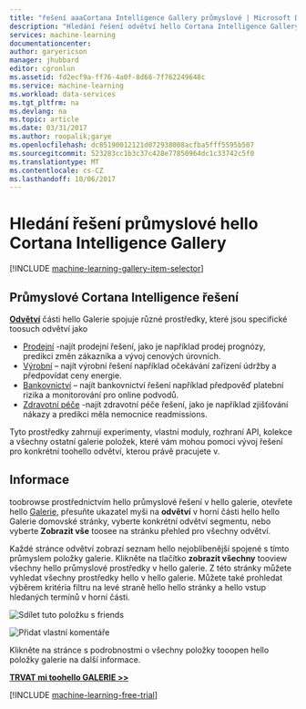 ```yaml
---
title: "řešení aaaCortana Intelligence Gallery průmyslové | Microsoft Docs"
description: "Hledání řešení odvětví hello Cortana Intelligence Gallery."
services: machine-learning
documentationcenter: 
author: garyericson
manager: jhubbard
editor: cgronlun
ms.assetid: fd2ecf9a-ff76-4a0f-8d68-7f762249648c
ms.service: machine-learning
ms.workload: data-services
ms.tgt_pltfrm: na
ms.devlang: na
ms.topic: article
ms.date: 03/31/2017
ms.author: roopalik;garye
ms.openlocfilehash: dc85190012121d072938008acfba5fff5595b507
ms.sourcegitcommit: 523283cc1b3c37c428e77850964dc1c33742c5f0
ms.translationtype: MT
ms.contentlocale: cs-CZ
ms.lasthandoff: 10/06/2017
---
```

# <a name="discover-industry-specific-solutions-in-hello-cortana-intelligence-gallery"></a>Hledání řešení průmyslové hello Cortana Intelligence Gallery
[!INCLUDE [machine-learning-gallery-item-selector](../../includes/machine-learning-gallery-item-selector.md)]

## <a name="industry-specific-cortana-intelligence-solutions"></a>Průmyslové Cortana Intelligence řešení
 **[Odvětví](https://gallery.cortanaintelligence.com/industries)**  části hello Galerie spojuje různé prostředky, které jsou specifické toosuch odvětví jako

* [Prodejní](https://gallery.cortanaintelligence-int.com/industries/retail) -najít prodejní řešení, jako je například prodej prognózy, predikci změn zákazníka a vývoj cenových úrovních.
* [Výrobní](https://gallery.cortanaintelligence-int.com/industries/manufacturing) – najít výrobní řešení například očekávání zařízení údržby a předpovídat ceny energie.
* [Bankovnictví](https://gallery.cortanaintelligence-int.com/industries/banking) – najít bankovnictví řešení například předpověď platební rizika a monitorování pro online podvodů.
* [Zdravotní péče](https://gallery.cortanaintelligence-int.com/industries/healthcare) -najít zdravotní péče řešení, jako je například zjišťování nákazy a predikci měla nemocnice readmissions.

Tyto prostředky zahrnují experimenty, vlastní moduly, rozhraní API, kolekce a všechny ostatní galerie položek, které vám mohou pomoci vývoj řešení pro konkrétní toohello odvětví, kterou právě pracujete v.

## <a name="discover"></a>Informace
 toobrowse prostřednictvím hello průmyslové řešení v hello galerie, otevřete hello [Galerie](http://gallery.cortanaintelligence.com), přesuňte ukazatel myši na **odvětví** v horní části hello hello Galerie domovské stránky, vyberte konkrétní odvětví segmentu, nebo vyberte **Zobrazit vše** toosee na stránku přehled pro všechny odvětví.

 Každé stránce odvětví zobrazí seznam hello nejoblíbenější spojené s tímto průmyslem položky galerie.
Klikněte na tlačítko **zobrazit všechny** tooview všechny hello průmyslové prostředky v hello galerie.
Z této stránky můžete vyhledat všechny prostředky hello v hello galerie. Můžete také prohledat výběrem kritéria filtru na levé straně hello hello stránky a hello vstup hledaných termínů v horní části.

![Sdílet tuto položku s friends](media/machine-learning-gallery-how-to-use-contribute-publish/share-links.png)

![Přidat vlastní komentáře](media/machine-learning-gallery-how-to-use-contribute-publish/comments.png)

 Klikněte na stránce s podrobnostmi o všechny položky tooopen hello položky galerie na další informace.

**[TRVAT mi toohello GALERIE >>](http://gallery.cortanaintelligence.com)**

[!INCLUDE [machine-learning-free-trial](../../includes/machine-learning-free-trial.md)]

